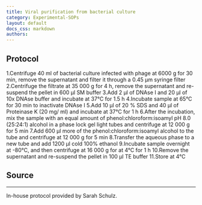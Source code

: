 ```yaml
---
title: Viral purification from bacterial culture
category: Experimental-SOPs
layout: default
docs_css: markdown
authors:
---
```


## Protocol
1.Centrifuge 40 ml of bacterial culture infected with phage at 6000 g for 30 min, remove the supernatant and filter it through a 0.45 μm syringe filter
2.Centrifuge the filtrate at 35 000 g for 4 h, remove the supernatant and re-suspend the pellet in 600 μl SM buffer
3.Add 2 μl of DNAse I and 20 μl of 10x DNAse buffer and incubate at 37°C for 1.5 h
4.Incubate sample at 65°C for 30 min to inactivate DNAse I
5.Add 10  μl of 20 % SDS and 40  μl of Proteinase K (20 mg/ ml) and incubate at 37°C for 1 h
6.After the incubation, mix the sample with an equal amount of phenol:chloroform:isoamyl pH 8.0 (25:24:1) alcohol in a phase lock gel light tubes and centrifuge at 12 000 g for 5 min
7.Add 600 μl more of the phenol:chloroform:isoamyl alcohol to the tube and centrifuge at 12 000 g for 5 min
8.Transfer the aqueous phase to a new tube and add 1200  μl cold 100% ethanol
9.Incubate sample overnight at -80°C, and then centrifuge at 16 000 g for at 4°C for 1 h
10.Remove the supernatant and re-suspend the pellet in 100  μl TE buffer
11.Store at 4°C

## Source

---

In-house protocol provided by Sarah Schulz.